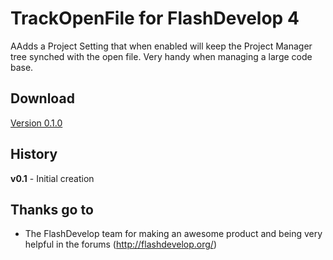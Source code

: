 # TrackOpenFile for FlashDevelop 4

AAdds a Project Setting that when enabled will keep the Project Manager tree synched with the open file. Very handy when managing a large code base.

## Download
[Version 0.1.0]()

## History 
**v0.1** - Initial creation  

## Thanks go to

- The FlashDevelop team for making an awesome product and being very helpful in the forums (http://flashdevelop.org/)